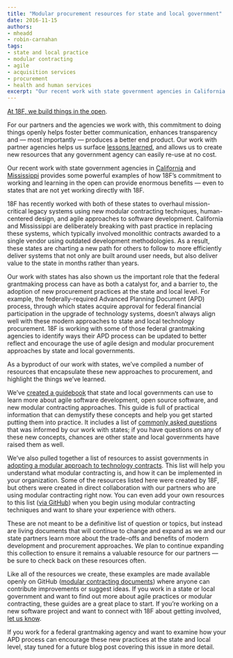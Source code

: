 ```yaml
---
title: "Modular procurement resources for state and local government"
date: 2016-11-15
authors:
- mheadd
- robin-carnahan
tags:
- state and local practice
- modular contracting
- agile
- acquisition services
- procurement
- health and human services
excerpt: "Our recent work with state government agencies in California and Mississippi provides some powerful examples of how 18F’s commitment to working and learning in the open can provide enormous benefits — even to states that are not yet working directly with 18F."
---
```

[At 18F, we build things in the open](https://pages.18f.gov/partnership-playbook/1-build-in-the-open/).

For our partners and the agencies we work with, this commitment to doing
things openly helps foster better communication, enhances transparency
and — most importantly — produces a better end product. Our work with
partner agencies helps us surface [lessons
learned](https://18f.gsa.gov/2016/07/07/when-a-micropurchase-doesnt-work-out-we-try-to-learn-from-it/),
and allows us to create new resources that any government agency can
easily re-use at no cost.

Our recent work with state government agencies in
[California](https://18f.gsa.gov/2016/03/22/helping-california-buy-a-new-child-welfare-system/)
and
[Mississippi](https://18f.gsa.gov/2016/09/20/mississippi-agile-modular-techniques-child-welfare-system/)
provides some powerful examples of how 18F’s commitment to working and
learning in the open can provide enormous benefits — even to states that
are not yet working directly with 18F.

18F has recently worked with both of these states to overhaul
mission-critical legacy systems using new modular contracting
techniques, human-centered design, and agile approaches to software
development. California and Mississippi are deliberately breaking with
past practice in replacing these systems, which typically involved
monolithic contracts awarded to a single vendor using outdated
development methodologies. As a result, these states are charting a new
path for others to follow to more efficiently deliver systems that not
only are built around user needs, but also deliver value to the state in
months rather than years.

Our work with states has also shown us the important role that the
federal grantmaking process can have as both a catalyst for, and a
barrier to, the adoption of new procurement practices at the state and
local level. For example, the federally-required Advanced Planning
Document (APD) process, through which states acquire approval for
federal financial participation in the upgrade of technology systems,
doesn’t always align well with these modern approaches to state and
local technology procurement. 18F is working with some of those federal
grantmaking agencies to identify ways their APD process can be updated
to better reflect and encourage the use of agile design and modular
procurement approaches by state and local governments.

As a byproduct of our work with states, we’ve compiled a number of
resources that encapsulate these new approaches to procurement, and
highlight the things we’ve learned.

We’ve [created a guidebook](https://modularcontracting.18f.gov/) that
state and local governments can use to learn more about agile software
development, open source software, and new modular contracting
approaches. This guide is full of practical information that can
demystify these concepts and help you get started putting them into
practice. It includes a list of [commonly asked
questions](https://modularcontracting.18f.gov/faq/) that was
informed by our work with states; if you have questions on any of these
new concepts, chances are other state and local governments have raised
them as well.

We’ve also pulled together a list of resources to assist governments in
[adopting a modular approach to technology
contracts](https://modularcontracting.18f.gov/). This list will help
you understand what modular contracting is, and how it can be
implemented in your organization. Some of the resources listed here were
created by 18F, but others were created in direct collaboration with our
partners who are using modular contracting right now. You can even add
your own resources to this list ([via
GitHub](https://github.com/18F/Modular-Contracting-And-Agile-Development))
when you begin using modular contracting techniques and want to share
your experience with others.

These are not meant to be a definitive list of question or topics, but
instead are living documents that will continue to change and expand as
we and our state partners learn more about the trade-offs and benefits
of modern development and procurement approaches. We plan to continue
expanding this collection to ensure it remains a valuable resource for
our partners — be sure to check back on these resources often.

Like all of the resources we create, these examples are made available
openly on GitHub ([modular contracting
documents](https://github.com/18F/Modular-Contracting-And-Agile-Development))
where anyone can contribute improvements or suggest ideas. If you work
in a state or local government and want to find out more about agile
practices or modular contracting, these guides are a great place to
start. If you’re working on a new software project and want to connect
with 18F about getting involved, [let us
know](mailto:inquiries18f@gsa.gov).

If you work for a federal grantmaking agency and want to examine how
your APD process can encourage these new practices at the state and
local level, stay tuned for a future blog post covering this issue in
more detail.
